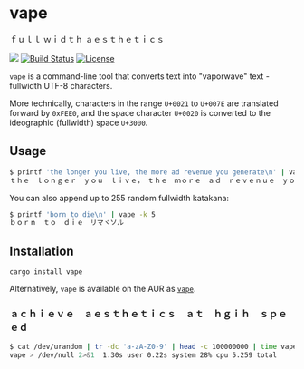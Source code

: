 # vape
ｆｕｌｌ ｗｉｄｔｈ ａｅｓｔｈｅｔｉｃｓ

[![](https://img.shields.io/crates/v/vape.svg)](https://crates.io/crates/vape) [![Build Status](https://travis-ci.org/JoshuaRLi/vape.svg?branch=master)](https://travis-ci.org/JoshuaRLi/vape) [![License](http://img.shields.io/badge/license-MIT-blue.svg)](https://github.com/JoshuaRLi/vape/blob/master/LICENSE)

`vape` is a command-line tool that converts text into "vaporwave" text - fullwidth UTF-8 characters.

More technically, characters in the range `U+0021` to `U+007E` are translated forward by `0xFEE0`, and the space character `U+0020` is converted to the ideographic (fullwidth) space `U+3000`.


## Usage

```sh
$ printf 'the longer you live, the more ad revenue you generate\n' | vape
ｔｈｅ　ｌｏｎｇｅｒ　ｙｏｕ　ｌｉｖｅ，　ｔｈｅ　ｍｏｒｅ　ａｄ　ｒｅｖｅｎｕｅ　ｙｏｕ　ｇｅｎｅｒａｔｅ
```

You can also append up to 255 random fullwidth katakana:

```sh
$ printf 'born to die\n' | vape -k 5
ｂｏｒｎ　ｔｏ　ｄｉｅ　リマヾソル
```

## Installation

`cargo install vape`

Alternatively, `vape` is available on the AUR as [`vape`](https://aur.archlinux.org/packages/vape).


### ａｃｈｉｅｖｅ　ａｅｓｔｈｅｔｉｃｓ　ａｔ　ｈｇｉｈ　ｓｐｅｅｄ

```sh
$ cat /dev/urandom | tr -dc 'a-zA-Z0-9' | head -c 100000000 | time vape > /dev/null
vape > /dev/null 2>&1  1.30s user 0.22s system 28% cpu 5.259 total
```
